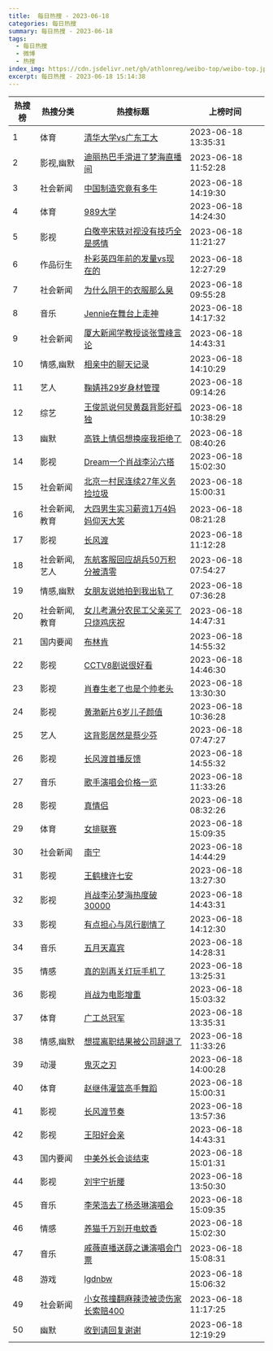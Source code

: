 ```yaml
---
title:  每日热搜 - 2023-06-18
categories: 每日热搜
summary: 每日热搜 - 2023-06-18
tags:
  - 每日热搜
  - 微博
  - 热搜
index_img: https://cdn.jsdelivr.net/gh/athlonreg/weibo-top/weibo-top.jpeg
excerpt: 每日热搜 - 2023-06-18 15:14:38
---
```


| 热搜榜 | 热搜分类 | 热搜标题 | 上榜时间 |
| --- | --- | --- | --- |
| 1 | 体育 | [清华大学vs广东工大](https://s.weibo.com/weibo%3Fq%3D%2523%E6%B8%85%E5%8D%8E%E5%A4%A7%E5%AD%A6vs%E5%B9%BF%E4%B8%9C%E5%B7%A5%E5%A4%A7%2523) | 2023-06-18 13:35:31 | 
| 2 | 影视,幽默 | [迪丽热巴手滑进了梦海直播间](https://s.weibo.com/weibo%3Fq%3D%2523%E8%BF%AA%E4%B8%BD%E7%83%AD%E5%B7%B4%E6%89%8B%E6%BB%91%E8%BF%9B%E4%BA%86%E6%A2%A6%E6%B5%B7%E7%9B%B4%E6%92%AD%E9%97%B4%2523) | 2023-06-18 11:52:28 | 
| 3 | 社会新闻 | [中国制造究竟有多牛](https://s.weibo.com/weibo%3Fq%3D%2523%E4%B8%AD%E5%9B%BD%E5%88%B6%E9%80%A0%E7%A9%B6%E7%AB%9F%E6%9C%89%E5%A4%9A%E7%89%9B%2523) | 2023-06-18 14:19:30 | 
| 4 | 体育 | [989大学](https://s.weibo.com/weibo%3Fq%3D%2523989%E5%A4%A7%E5%AD%A6%2523) | 2023-06-18 14:24:30 | 
| 5 | 影视 | [白敬亭宋轶对视没有技巧全是感情](https://s.weibo.com/weibo%3Fq%3D%2523%E7%99%BD%E6%95%AC%E4%BA%AD%E5%AE%8B%E8%BD%B6%E5%AF%B9%E8%A7%86%E6%B2%A1%E6%9C%89%E6%8A%80%E5%B7%A7%E5%85%A8%E6%98%AF%E6%84%9F%E6%83%85%2523) | 2023-06-18 11:21:27 | 
| 6 | 作品衍生 | [朴彩英四年前的发量vs现在的](https://s.weibo.com/weibo%3Fq%3D%2523%E6%9C%B4%E5%BD%A9%E8%8B%B1%E5%9B%9B%E5%B9%B4%E5%89%8D%E7%9A%84%E5%8F%91%E9%87%8Fvs%E7%8E%B0%E5%9C%A8%E7%9A%84%2523) | 2023-06-18 12:27:29 | 
| 7 | 社会新闻 | [为什么阴干的衣服那么臭](https://s.weibo.com/weibo%3Fq%3D%2523%E4%B8%BA%E4%BB%80%E4%B9%88%E9%98%B4%E5%B9%B2%E7%9A%84%E8%A1%A3%E6%9C%8D%E9%82%A3%E4%B9%88%E8%87%AD%2523) | 2023-06-18 09:55:28 | 
| 8 | 音乐 | [Jennie在舞台上走神](https://s.weibo.com/weibo%3Fq%3D%2523Jennie%E5%9C%A8%E8%88%9E%E5%8F%B0%E4%B8%8A%E8%B5%B0%E7%A5%9E%2523) | 2023-06-18 14:17:32 | 
| 9 | 社会新闻 | [厦大新闻学教授谈张雪峰言论](https://s.weibo.com/weibo%3Fq%3D%2523%E5%8E%A6%E5%A4%A7%E6%96%B0%E9%97%BB%E5%AD%A6%E6%95%99%E6%8E%88%E8%B0%88%E5%BC%A0%E9%9B%AA%E5%B3%B0%E8%A8%80%E8%AE%BA%2523) | 2023-06-18 14:43:31 | 
| 10 | 情感,幽默 | [相亲中的聊天记录](https://s.weibo.com/weibo%3Fq%3D%2523%E7%9B%B8%E4%BA%B2%E4%B8%AD%E7%9A%84%E8%81%8A%E5%A4%A9%E8%AE%B0%E5%BD%95%2523) | 2023-06-18 14:10:29 | 
| 11 | 艺人 | [鞠婧祎29岁身材管理](https://s.weibo.com/weibo%3Fq%3D%2523%E9%9E%A0%E5%A9%A7%E7%A5%8E29%E5%B2%81%E8%BA%AB%E6%9D%90%E7%AE%A1%E7%90%86%2523) | 2023-06-18 09:14:26 | 
| 12 | 综艺 | [王俊凯说何炅黄磊背影好孤独](https://s.weibo.com/weibo%3Fq%3D%2523%E7%8E%8B%E4%BF%8A%E5%87%AF%E8%AF%B4%E4%BD%95%E7%82%85%E9%BB%84%E7%A3%8A%E8%83%8C%E5%BD%B1%E5%A5%BD%E5%AD%A4%E7%8B%AC%2523) | 2023-06-18 10:38:29 | 
| 13 | 幽默 | [高铁上情侣想换座我拒绝了](https://s.weibo.com/weibo%3Fq%3D%2523%E9%AB%98%E9%93%81%E4%B8%8A%E6%83%85%E4%BE%A3%E6%83%B3%E6%8D%A2%E5%BA%A7%E6%88%91%E6%8B%92%E7%BB%9D%E4%BA%86%2523) | 2023-06-18 08:40:26 | 
| 14 | 影视 | [Dream一个肖战李沁六搭](https://s.weibo.com/weibo%3Fq%3D%2523Dream%E4%B8%80%E4%B8%AA%E8%82%96%E6%88%98%E6%9D%8E%E6%B2%81%E5%85%AD%E6%90%AD%2523) | 2023-06-18 15:02:30 | 
| 15 | 社会新闻 | [北京一村民连续27年义务捡垃圾](https://s.weibo.com/weibo%3Fq%3D%2523%E5%8C%97%E4%BA%AC%E4%B8%80%E6%9D%91%E6%B0%91%E8%BF%9E%E7%BB%AD27%E5%B9%B4%E4%B9%89%E5%8A%A1%E6%8D%A1%E5%9E%83%E5%9C%BE%2523) | 2023-06-18 15:00:31 | 
| 16 | 社会新闻,教育 | [大四男生实习薪资1万4妈妈仰天大笑](https://s.weibo.com/weibo%3Fq%3D%2523%E5%A4%A7%E5%9B%9B%E7%94%B7%E7%94%9F%E5%AE%9E%E4%B9%A0%E8%96%AA%E8%B5%841%E4%B8%874%E5%A6%88%E5%A6%88%E4%BB%B0%E5%A4%A9%E5%A4%A7%E7%AC%91%2523) | 2023-06-18 08:21:28 | 
| 17 | 影视 | [长风渡](https://s.weibo.com/weibo%3Fq%3D%2523%E9%95%BF%E9%A3%8E%E6%B8%A1%2523) | 2023-06-18 11:12:28 | 
| 18 | 社会新闻,艺人 | [东航客服回应胡兵50万积分被清零](https://s.weibo.com/weibo%3Fq%3D%2523%E4%B8%9C%E8%88%AA%E5%AE%A2%E6%9C%8D%E5%9B%9E%E5%BA%94%E8%83%A1%E5%85%B550%E4%B8%87%E7%A7%AF%E5%88%86%E8%A2%AB%E6%B8%85%E9%9B%B6%2523) | 2023-06-18 07:54:27 | 
| 19 | 情感,幽默 | [女朋友说她拍到我出轨了](https://s.weibo.com/weibo%3Fq%3D%2523%E5%A5%B3%E6%9C%8B%E5%8F%8B%E8%AF%B4%E5%A5%B9%E6%8B%8D%E5%88%B0%E6%88%91%E5%87%BA%E8%BD%A8%E4%BA%86%2523) | 2023-06-18 07:36:28 | 
| 20 | 社会新闻,教育 | [女儿考满分农民工父亲买了只烧鸡庆祝](https://s.weibo.com/weibo%3Fq%3D%2523%E5%A5%B3%E5%84%BF%E8%80%83%E6%BB%A1%E5%88%86%E5%86%9C%E6%B0%91%E5%B7%A5%E7%88%B6%E4%BA%B2%E4%B9%B0%E4%BA%86%E5%8F%AA%E7%83%A7%E9%B8%A1%E5%BA%86%E7%A5%9D%2523) | 2023-06-18 14:47:31 | 
| 21 | 国内要闻 | [布林肯](https://s.weibo.com/weibo%3Fq%3D%2523%E5%B8%83%E6%9E%97%E8%82%AF%2523) | 2023-06-18 14:55:32 | 
| 22 | 影视 | [CCTV8剧说很好看](https://s.weibo.com/weibo%3Fq%3D%2523CCTV8%E5%89%A7%E8%AF%B4%E5%BE%88%E5%A5%BD%E7%9C%8B%2523) | 2023-06-18 14:46:30 | 
| 23 | 影视 | [肖春生老了也是个帅老头](https://s.weibo.com/weibo%3Fq%3D%2523%E8%82%96%E6%98%A5%E7%94%9F%E8%80%81%E4%BA%86%E4%B9%9F%E6%98%AF%E4%B8%AA%E5%B8%85%E8%80%81%E5%A4%B4%2523) | 2023-06-18 13:30:30 | 
| 24 | 影视 | [黄渤新片6岁儿子颜值](https://s.weibo.com/weibo%3Fq%3D%2523%E9%BB%84%E6%B8%A4%E6%96%B0%E7%89%876%E5%B2%81%E5%84%BF%E5%AD%90%E9%A2%9C%E5%80%BC%2523) | 2023-06-18 10:36:28 | 
| 25 | 艺人 | [这背影居然是蔡少芬](https://s.weibo.com/weibo%3Fq%3D%2523%E8%BF%99%E8%83%8C%E5%BD%B1%E5%B1%85%E7%84%B6%E6%98%AF%E8%94%A1%E5%B0%91%E8%8A%AC%2523) | 2023-06-18 07:47:27 | 
| 26 | 影视 | [长风渡首播反馈](https://s.weibo.com/weibo%3Fq%3D%2523%E9%95%BF%E9%A3%8E%E6%B8%A1%E9%A6%96%E6%92%AD%E5%8F%8D%E9%A6%88%2523) | 2023-06-18 14:55:32 | 
| 27 | 音乐 | [歌手演唱会价格一览](https://s.weibo.com/weibo%3Fq%3D%2523%E6%AD%8C%E6%89%8B%E6%BC%94%E5%94%B1%E4%BC%9A%E4%BB%B7%E6%A0%BC%E4%B8%80%E8%A7%88%2523) | 2023-06-18 11:33:26 | 
| 28 | 影视 | [真情侣](https://s.weibo.com/weibo%3Fq%3D%2523%E7%9C%9F%E6%83%85%E4%BE%A3%2523) | 2023-06-18 08:32:26 | 
| 29 | 体育 | [女排联赛](https://s.weibo.com/weibo%3Fq%3D%2523%E5%A5%B3%E6%8E%92%E8%81%94%E8%B5%9B%2523) | 2023-06-18 15:09:35 | 
| 30 | 社会新闻 | [南宁](https://s.weibo.com/weibo%3Fq%3D%2523%E5%8D%97%E5%AE%81%2523) | 2023-06-18 14:44:29 | 
| 31 | 影视 | [王鹤棣许七安](https://s.weibo.com/weibo%3Fq%3D%2523%E7%8E%8B%E9%B9%A4%E6%A3%A3%E8%AE%B8%E4%B8%83%E5%AE%89%2523) | 2023-06-18 13:27:30 | 
| 32 | 影视 | [肖战李沁梦海热度破30000](https://s.weibo.com/weibo%3Fq%3D%2523%E8%82%96%E6%88%98%E6%9D%8E%E6%B2%81%E6%A2%A6%E6%B5%B7%E7%83%AD%E5%BA%A6%E7%A0%B430000%2523) | 2023-06-18 14:43:31 | 
| 33 | 影视 | [有点担心与凤行剧情了](https://s.weibo.com/weibo%3Fq%3D%2523%E6%9C%89%E7%82%B9%E6%8B%85%E5%BF%83%E4%B8%8E%E5%87%A4%E8%A1%8C%E5%89%A7%E6%83%85%E4%BA%86%2523) | 2023-06-18 14:12:30 | 
| 34 | 音乐 | [五月天嘉宾](https://s.weibo.com/weibo%3Fq%3D%2523%E4%BA%94%E6%9C%88%E5%A4%A9%E5%98%89%E5%AE%BE%2523) | 2023-06-18 14:28:31 | 
| 35 | 情感 | [真的别再关灯玩手机了](https://s.weibo.com/weibo%3Fq%3D%2523%E7%9C%9F%E7%9A%84%E5%88%AB%E5%86%8D%E5%85%B3%E7%81%AF%E7%8E%A9%E6%89%8B%E6%9C%BA%E4%BA%86%2523) | 2023-06-18 13:25:31 | 
| 36 | 影视 | [肖战为电影增重](https://s.weibo.com/weibo%3Fq%3D%2523%E8%82%96%E6%88%98%E4%B8%BA%E7%94%B5%E5%BD%B1%E5%A2%9E%E9%87%8D%2523) | 2023-06-18 15:03:32 | 
| 37 | 体育 | [广工总冠军](https://s.weibo.com/weibo%3Fq%3D%2523%E5%B9%BF%E5%B7%A5%E6%80%BB%E5%86%A0%E5%86%9B%2523) | 2023-06-18 13:35:31 | 
| 38 | 情感,幽默 | [想提离职结果被公司辞退了](https://s.weibo.com/weibo%3Fq%3D%2523%E6%83%B3%E6%8F%90%E7%A6%BB%E8%81%8C%E7%BB%93%E6%9E%9C%E8%A2%AB%E5%85%AC%E5%8F%B8%E8%BE%9E%E9%80%80%E4%BA%86%2523) | 2023-06-18 11:33:26 | 
| 39 | 动漫 | [鬼灭之刃](https://s.weibo.com/weibo%3Fq%3D%2523%E9%AC%BC%E7%81%AD%E4%B9%8B%E5%88%83%2523) | 2023-06-18 14:00:28 | 
| 40 | 体育 | [赵继伟灌篮高手舞蹈](https://s.weibo.com/weibo%3Fq%3D%2523%E8%B5%B5%E7%BB%A7%E4%BC%9F%E7%81%8C%E7%AF%AE%E9%AB%98%E6%89%8B%E8%88%9E%E8%B9%88%2523) | 2023-06-18 15:00:31 | 
| 41 | 影视 | [长风渡节奏](https://s.weibo.com/weibo%3Fq%3D%2523%E9%95%BF%E9%A3%8E%E6%B8%A1%E8%8A%82%E5%A5%8F%2523) | 2023-06-18 13:57:36 | 
| 42 | 影视 | [王阳好会亲](https://s.weibo.com/weibo%3Fq%3D%2523%E7%8E%8B%E9%98%B3%E5%A5%BD%E4%BC%9A%E4%BA%B2%2523) | 2023-06-18 14:43:31 | 
| 43 | 国内要闻 | [中美外长会谈结束](https://s.weibo.com/weibo%3Fq%3D%2523%E4%B8%AD%E7%BE%8E%E5%A4%96%E9%95%BF%E4%BC%9A%E8%B0%88%E7%BB%93%E6%9D%9F%2523) | 2023-06-18 15:01:31 | 
| 44 | 影视 | [刘宇宁折腰](https://s.weibo.com/weibo%3Fq%3D%2523%E5%88%98%E5%AE%87%E5%AE%81%E6%8A%98%E8%85%B0%2523) | 2023-06-18 13:50:30 | 
| 45 | 音乐 | [李荣浩去了杨丞琳演唱会](https://s.weibo.com/weibo%3Fq%3D%2523%E6%9D%8E%E8%8D%A3%E6%B5%A9%E5%8E%BB%E4%BA%86%E6%9D%A8%E4%B8%9E%E7%90%B3%E6%BC%94%E5%94%B1%E4%BC%9A%2523) | 2023-06-18 15:09:35 | 
| 46 | 情感 | [养猫千万别开电蚊香](https://s.weibo.com/weibo%3Fq%3D%2523%E5%85%BB%E7%8C%AB%E5%8D%83%E4%B8%87%E5%88%AB%E5%BC%80%E7%94%B5%E8%9A%8A%E9%A6%99%2523) | 2023-06-18 15:02:30 | 
| 47 | 音乐 | [戚薇直播送薛之谦演唱会门票](https://s.weibo.com/weibo%3Fq%3D%2523%E6%88%9A%E8%96%87%E7%9B%B4%E6%92%AD%E9%80%81%E8%96%9B%E4%B9%8B%E8%B0%A6%E6%BC%94%E5%94%B1%E4%BC%9A%E9%97%A8%E7%A5%A8%2523) | 2023-06-18 15:08:31 | 
| 48 | 游戏 | [lgdnbw](https://s.weibo.com/weibo%3Fq%3D%2523lgdnbw%2523) | 2023-06-18 15:06:32 | 
| 49 | 社会新闻 | [小女孩撞翻麻辣烫被烫伤家长索赔400](https://s.weibo.com/weibo%3Fq%3D%2523%E5%B0%8F%E5%A5%B3%E5%AD%A9%E6%92%9E%E7%BF%BB%E9%BA%BB%E8%BE%A3%E7%83%AB%E8%A2%AB%E7%83%AB%E4%BC%A4%E5%AE%B6%E9%95%BF%E7%B4%A2%E8%B5%94400%2523) | 2023-06-18 11:17:25 | 
| 50 | 幽默 | [收到请回复谢谢](https://s.weibo.com/weibo%3Fq%3D%2523%E6%94%B6%E5%88%B0%E8%AF%B7%E5%9B%9E%E5%A4%8D%E8%B0%A2%E8%B0%A2%2523) | 2023-06-18 12:19:29 | 
